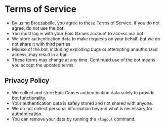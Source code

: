 # Terms of Service  

- By using Breezabelle, you agree to these Terms of Service. If you do not agree, do not use the bot.  
- You must log in with your Epic Games account to access our bot.  
- We store authentication data to make requests on your behalf, but we do not share it with third parties.  
- Misuse of the bot, including exploiting bugs or attempting unauthorized access, may result in a ban.  
- These terms may change at any time. Continued use of the bot means you accept the updated terms.  

## Privacy Policy  

- We collect and store Epic Games authentication data solely to provide bot functionality.  
- Your authentication data is safely stored and not shared with anyone.  
- We do not collect personal information beyond what is necessary for authentication.  
- You can remove your data by running the `/logout` command.
